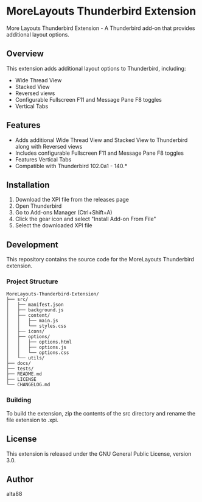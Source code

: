 # MoreLayouts Thunderbird Extension

More Layouts Thunderbird Extension - A Thunderbird add-on that provides additional layout options.

## Overview

This extension adds additional layout options to Thunderbird, including:
- Wide Thread View
- Stacked View
- Reversed views
- Configurable Fullscreen F11 and Message Pane F8 toggles
- Vertical Tabs

## Features

- Adds additional Wide Thread View and Stacked View to Thunderbird along with Reversed views
- Includes configurable Fullscreen F11 and Message Pane F8 toggles
- Features Vertical Tabs
- Compatible with Thunderbird 102.0a1 - 140.*

## Installation

1. Download the XPI file from the releases page
2. Open Thunderbird
3. Go to Add-ons Manager (Ctrl+Shift+A)
4. Click the gear icon and select "Install Add-on From File"
5. Select the downloaded XPI file

## Development

This repository contains the source code for the MoreLayouts Thunderbird extension.

### Project Structure

```
MoreLayouts-Thunderbird-Extension/
├── src/
│   ├── manifest.json
│   ├── background.js
│   ├── content/
│   │   ├── main.js
│   │   └── styles.css
│   ├── icons/
│   ├── options/
│   │   ├── options.html
│   │   ├── options.js
│   │   └── options.css
│   └── utils/
├── docs/
├── tests/
├── README.md
├── LICENSE
└── CHANGELOG.md
```

### Building

To build the extension, zip the contents of the src directory and rename the file extension to .xpi.

## License

This extension is released under the GNU General Public License, version 3.0.

## Author

alta88